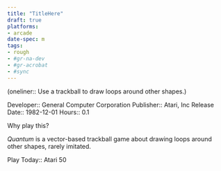 ```yaml
---
title: "TitleHere"
draft: true
platforms:
- arcade
date-spec: m
tags:
- rough
- #gr-na-dev 
- #gr-acrobat 
- #sync
---
```


(oneliner:: Use a trackball to draw loops around other shapes.)

Developer:: General Computer Corporation
Publisher:: Atari, Inc
Release Date:: 1982-12-01
Hours:: 0.1

Why play this?

*Quantum* is a vector-based trackball game about drawing loops around other shapes, rarely imitated.

Play Today:: Atari 50
